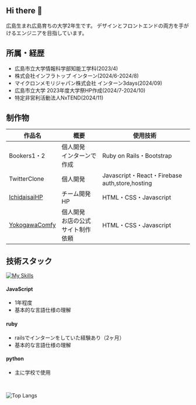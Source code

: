 ## Hi there 👋
広島生まれ広島育ちの大学2年生です。
デザインとフロントエンドの両方を手がけるエンジニアを目指しています。

## 所属・経歴
- 広島市立大学情報科学部知能工学科(2023/4)
- 株式会社インフラトップ インターン(2024/6-2024/8)
- マイクロンメモリジャパン株式会社 インターン3days(2024/09)
- 広島市立大学 2023年度大学祭HP作成(2024/7-2024/10)
- 特定非営利活動法人NxTEND(2024/11)

## 制作物
| 作品名 | 概要 | 使用技術 |
| ---- | ---- | ---- |
| Bookers1・2 | 個人開発 <br/> インターンで作成 | Ruby on Rails・Bootstrap |
| TwitterClone | 個人開発 | Javascript・React・Firebase auth,store,hosting |
| [IchidaisaiHP]((https://ichidaisai.com)) | チーム開発 <br/> HP| HTML・CSS・Javascript |
| [YokogawaComfy](https://yokogawacomfy.com) | 個人開発 <br/> お店の公式サイト制作依頼 | HTML・CSS・Javascript    |


## 技術スタック
[![My Skills](https://skillicons.dev/icons?i=html,css,js,react,vite,threejs,rails,ruby,py,github,notion,vscode)](https://skillicons.dev)
<br/>
#### JavaScript
- 1年程度
- 基本的な言語仕様の理解

#### ruby
- railsでインターンをしていた経験あり（2ヶ月）
- 基本的な言語仕様の理解

#### python
- 主に学校で使用
<br/>

![Top Langs](https://github-readme-stats.vercel.app/api/top-langs/?username=hina81&layout=compact)


